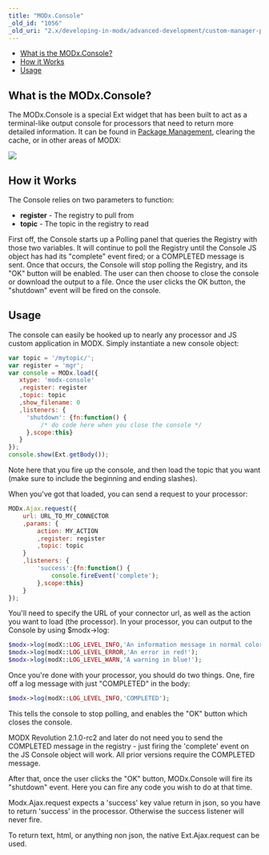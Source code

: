 ```yaml
---
title: "MODx.Console"
_old_id: "1056"
_old_uri: "2.x/developing-in-modx/advanced-development/custom-manager-pages/modext/modx.console"
---
```


- [What is the MODx.Console?](#what-is-the-modxconsole)
- [How it Works](#how-it-works)
- [Usage](#usage)



## What is the MODx.Console?

The MODx.Console is a special Ext widget that has been built to act as a terminal-like output console for processors that need to return more detailed information. It can be found in [Package Management](developing-in-modx/advanced-development/package-management "Package Management"), clearing the cache, or in other areas of MODX:

![](/download/attachments/34636260/modx-console.png?version=1&modificationDate=1302185248000)

## How it Works

The Console relies on two parameters to function:

- **register** - The registry to pull from
- **topic** - The topic in the registry to read

First off, the Console starts up a Polling panel that queries the Registry with those two variables. It will continue to poll the Registry until the Console JS object has had its "complete" event fired; or a COMPLETED message is sent. Once that occurs, the Console will stop polling the Registry, and its "OK" button will be enabled. The user can then choose to close the console or download the output to a file. Once the user clicks the OK button, the "shutdown" event will be fired on the console.

## Usage

The console can easily be hooked up to nearly any processor and JS custom application in MODX. Simply instantiate a new console object:

``` javascript 
var topic = '/mytopic/';
var register = 'mgr';
var console = MODx.load({
   xtype: 'modx-console'
   ,register: register
   ,topic: topic
   ,show_filename: 0
   ,listeners: {
     'shutdown': {fn:function() {
         /* do code here when you close the console */
     },scope:this}
   }
});
console.show(Ext.getBody());
```

Note here that you fire up the console, and then load the topic that you want (make sure to include the beginning and ending slashes).

When you've got that loaded, you can send a request to your processor:

``` javascript 
MODx.Ajax.request({
    url: URL_TO_MY_CONNECTOR
    ,params: {
        action: MY_ACTION
        ,register: register
        ,topic: topic
    }
    ,listeners: {
        'success':{fn:function() {
            console.fireEvent('complete');
        },scope:this}
    }
});
```

You'll need to specify the URL of your connector url, as well as the action you want to load (the processor). In your processor, you can output to the Console by using $modx->log:

``` php 
$modx->log(modX::LOG_LEVEL_INFO,'An information message in normal colors.');
$modx->log(modX::LOG_LEVEL_ERROR,'An error in red!');
$modx->log(modX::LOG_LEVEL_WARN,'A warning in blue!');
```

Once you're done with your processor, you should do two things. One, fire off a log message with just "COMPLETED" in the body:

``` php 
$modx->log(modX::LOG_LEVEL_INFO,'COMPLETED');
```

This tells the console to stop polling, and enables the "OK" button which closes the console.

MODX Revolution 2.1.0-rc2 and later do not need you to send the COMPLETED message in the registry - just firing the 'complete' event on the JS Console object will work. All prior versions require the COMPLETED message.

After that, once the user clicks the "OK" button, MODx.Console will fire its "shutdown" event. Here you can fire any code you wish to do at that time.

Modx.Ajax.request expects a 'success' key value return in json, so you have to return 'success' in the processor. Otherwise the success listener will never fire.

To return text, html, or anything non json, the native Ext.Ajax.request can be used.